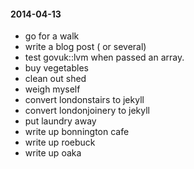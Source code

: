 #### 2014-04-13 ####

- go for a walk
- write a blog post ( or several)
- test govuk::lvm when passed an array.
- buy vegetables
- clean out shed
- weigh myself
- convert londonstairs to jekyll
- convert londonjoinery to jekyll
- put laundry away
- write up  bonnington cafe
- write up roebuck
- write up oaka
